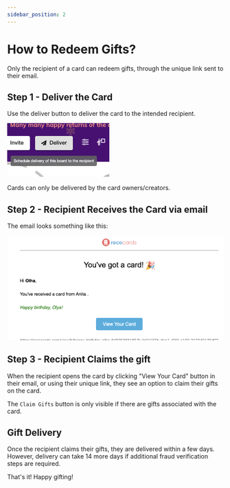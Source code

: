 ```yaml
---
sidebar_position: 2
---
```


# How to Redeem Gifts?

Only the recipient of a card can redeem gifts, through the unique link sent to their email.

## Step 1 - Deliver the Card

Use the deliver button to deliver the card to the intended recipient.

![alt text](image-1.png)

Cards can only be delivered by the card owners/creators.

## Step 2 - Recipient Receives the Card via email

The email looks something like this:

![alt text](image-2.png)

## Step 3 - Recipient Claims the gift

When the recipient opens the card by clicking "View Your Card" button in their email, or using their unique link, they see an option to claim their gifts on the card.

The `Claim Gifts` button is only visible if there are gifts associated with the card.

## Gift Delivery

Once the recipient claims their gifts, they are delivered within a few days. However, delivery can take 14 more days if additional fraud verification steps are required.

That's it! Happy gifting!